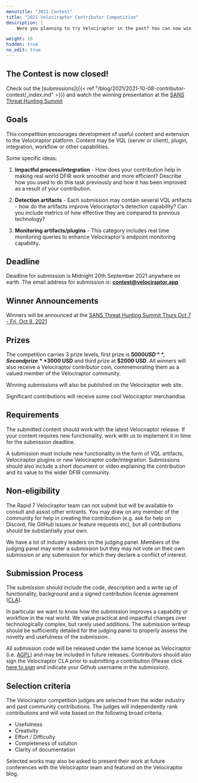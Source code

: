 ```yaml
---
menutitle: "2021 Contest"
title: "2021 Velociraptor Contributor Competition"
description: |
    Were you planning to try Velociraptor in the past? You can now win some awesome prizes by learning and applying Velociraptor to your own network.

weight: 10
hidden: true
no_edit: true
---
```


## The Contest is now closed!

Check out the [submissions]({{< ref "/blog/2021/2021-10-08-contributor-contest/_index.md" >}}) and watch the winning presentation at the [SANS Threat Hunting Summit](https://www.sans.org/cyber-security-training-events/threat-hunting-and-incident-response-summit-2021/#agenda)

## Goals

This competition encourages development of useful content and
extension to the Velociraptor platform. Content may be VQL (server or
client), plugin, integration, workflow or other capabilities.

Some specific ideas:

1. **Impactful process/integration** - How does your contribution help in
   making real world DFIR work smoother and more efficient? Describe
   how you used to do this task previously and how it has been
   improved as a result of your contribution.

2. **Detection artifacts** - Each submission may contain several VQL
   artifacts - how do the artifacts improve Velociraptor's detection
   capability? Can you include metrics of how effective they are
   compared to previous technology?

3. **Monitoring artifacts/plugins** - This category includes real time
   monitoring queries to enhance Velociraptor's endpoint monitoring
   capability.

## Deadline

Deadline for submission is Midnight 20th September 2021 anywhere on earth. The email address for submission is: **contest@velociraptor.app**

## Winner Announcements

Winners will be announced at the [SANS Threat Hunting Summit Thurs Oct 7 - Fri, Oct 8, 2021](https://www.sans.org/cyber-security-training-events/threat-hunting-and-incident-response-summit-2021)

## Prizes

The competition carries 3 prize levels, first prize is **$5000 USD**, Second
prize **$3000 USD** and third prize at **$2000 USD**. All winners will also
receive a Velociraptor contributor coin, commemorating them as a
valued member of the Velociraptor community.

Winning submissions will also be published on the Velociraptor web
site.

Significant contributions will receive some cool Velociraptor
merchandise.

## Requirements

The submitted content should work with the latest Velociraptor
release. If your content requires new functionality, work with us to
implement it in time for the submission deadline.

A submission must include new functionality in the form of VQL
artifacts, Velociraptor plugins or new Velociraptor
code/integration. Submissions should also include a short document or
video explaining the contribution and its value to the wider DFIR
community.


## Non-eligibility

The Rapid 7 Velociraptor team can not submit but will be available to
consult and assist other entrants. You may draw on any member of the
community for help in creating the contribution (e.g. ask for help on
Discord, file GitHub issues or feature requests etc), but all
contributions should be substantially your own.

We have a lot of industry leaders on the judging panel. Members of the
judging panel may enter a submission but they may not vote on their
own submission or any submission for which they declare a conflict of
interest.

## Submission Process

The submission should include the code, description and a write up of
functionality, background and a signed contribution license agreement
([CLA](https://github.com/Velocidex/velociraptor/blob/master/CLA.md)).

In particular we want to know how the submission improves a capability
or workflow in the real world. We value practical and impactful
changes over technologically complex, but rarely used additions. The
submission writeup should be sufficiently detailed for the judging
panel to properly assess the novelty and usefulness of the submission.

All submission code will be released under the same license as
Velociraptor (i.e. [AGPL](https://github.com/Velocidex/velociraptor/blob/master/LICENSE)) and may be included in future
releases. Contributors should also sign the Velociraptor CLA prior to
submitting a contribution (Please click [here to sign](https://cla-assistant.io/Velocidex/velociraptor) and indicate your Github username in the submission).

## Selection criteria

The Velociraptor competition judges are selected from the wider
industry and past community contributions. The judges will
independently rank contributions and will vote based on the following
broad criteria.

* Usefulness
* Creativity
* Effort / Difficulty
* Completeness of solution
* Clarity of documentation

Selected works may also be asked to present their work at future
conferences with the Velociraptor team and featured on the
Velociraptor blog.
